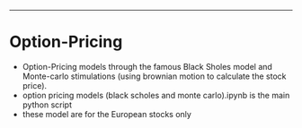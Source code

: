 ***
# Option-Pricing
<ul>
<li>Option-Pricing models through the famous Black Sholes model and Monte-carlo stimulations (using brownian motion to calculate the stock price).</li>
<li>option pricing models (black scholes and monte carlo).ipynb is the main python script </li>
<li>these model are for the European stocks only</li></ul>
